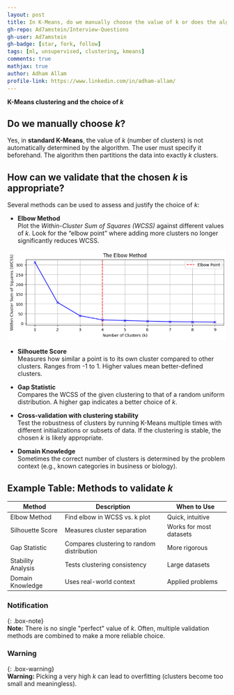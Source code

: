 ```yaml
--- 
layout: post
title: In K-Means, do we manually choose the value of k or does the algorithm determine it? How can we validate that the chosen k is appropriate?
gh-repo: Ad7amstein/Interview-Questions
gh-user: Ad7amstein
gh-badge: [star, fork, follow]
tags: [ml, unsupervised, clustering, kmeans]
comments: true
mathjax: true
author: Adham Allam
profile-link: https://www.linkedin.com/in/adham-allam/
--- 
```


**K-Means clustering and the choice of _k_**  

## Do we manually choose _k_?  

Yes, in **standard K-Means**, the value of _k_ (number of clusters) is not automatically determined by the algorithm. The user must specify it beforehand. The algorithm then partitions the data into exactly _k_ clusters.  

## How can we validate that the chosen _k_ is appropriate?  

Several methods can be used to assess and justify the choice of _k_:  

- **Elbow Method**  
  Plot the _Within-Cluster Sum of Squares (WCSS)_ against different values of _k_. Look for the “elbow point” where adding more clusters no longer significantly reduces WCSS.  

![Elbow Method](../assets/img/elbow_method.png)

- **Silhouette Score**  
  Measures how similar a point is to its own cluster compared to other clusters. Ranges from -1 to 1. Higher values mean better-defined clusters.  

- **Gap Statistic**  
  Compares the WCSS of the given clustering to that of a random uniform distribution. A higher gap indicates a better choice of _k_.  

- **Cross-validation with clustering stability**  
  Test the robustness of clusters by running K-Means multiple times with different initializations or subsets of data. If the clustering is stable, the chosen _k_ is likely appropriate.  

- **Domain Knowledge**  
  Sometimes the correct number of clusters is determined by the problem context (e.g., known categories in business or biology).  

## Example Table: Methods to validate _k_  

| Method              | Description                                   | When to Use |
|---------------------|-----------------------------------------------|-------------|
| Elbow Method        | Find elbow in WCSS vs. k plot                 | Quick, intuitive |
| Silhouette Score    | Measures cluster separation                   | Works for most datasets |
| Gap Statistic       | Compares clustering to random distribution    | More rigorous |
| Stability Analysis  | Tests clustering consistency                  | Large datasets |
| Domain Knowledge    | Uses real-world context                       | Applied problems |

### Notification  

{: .box-note}  
**Note:** There is no single "perfect" value of _k_. Often, multiple validation methods are combined to make a more reliable choice.  

### Warning  

{: .box-warning}  
**Warning:** Picking a very high _k_ can lead to overfitting (clusters become too small and meaningless).  
